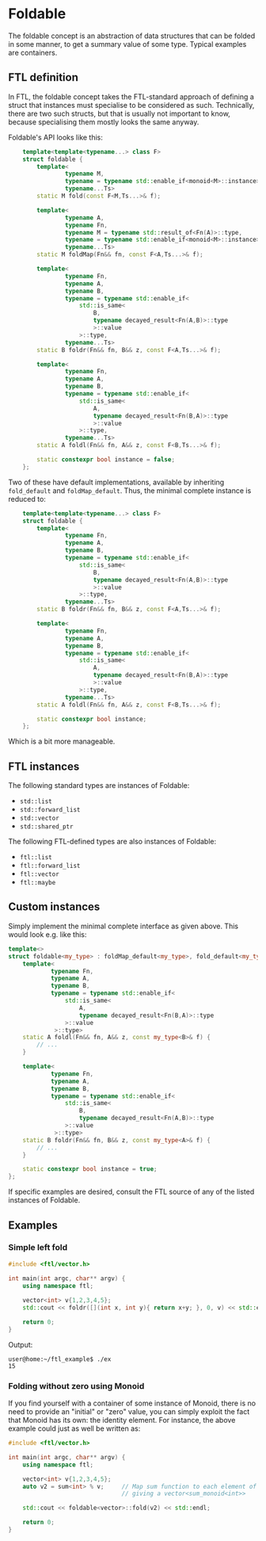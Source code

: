 Foldable
========
The foldable concept is an abstraction of data structures that can be folded in some manner, to get a summary value of some type. Typical examples are containers.

FTL definition
--------------
In FTL, the foldable concept takes the FTL-standard approach of defining a struct that instances must specialise to be considered as such. Technically, there are two such structs, but that is usually not important to know, because specialising them mostly looks the same anyway.

Foldable's API looks like this:
```cpp
	template<template<typename...> class F>
	struct foldable {
		template<
				typename M,
				typename = typename std::enable_if<monoid<M>::instance>::type,
				typename...Ts>
		static M fold(const F<M,Ts...>& f);

		template<
				typename A,
				typename Fn,
				typename M = typename std::result_of<Fn(A)>::type,
				typename = typename std::enable_if<monoid<M>::instance>::type,
				typename...Ts>
		static M foldMap(Fn&& fn, const F<A,Ts...>& f);

		template<
				typename Fn,
				typename A,
				typename B,
				typename = typename std::enable_if<
					std::is_same<
						B,
						typename decayed_result<Fn(A,B)>::type
						>::value
					>::type,
				typename...Ts>
		static B foldr(Fn&& fn, B&& z, const F<A,Ts...>& f);

		template<
				typename Fn,
				typename A,
				typename B,
				typename = typename std::enable_if<
					std::is_same<
						A,
						typename decayed_result<Fn(B,A)>::type
						>::value
					>::type,
				typename...Ts>
		static A foldl(Fn&& fn, A&& z, const F<B,Ts...>& f);

		static constexpr bool instance = false;
	};
```
Two of these have default implementations, available by inheriting `fold_default` and `foldMap_default`. Thus, the minimal complete instance is reduced to:
```cpp
	template<template<typename...> class F>
	struct foldable {
		template<
				typename Fn,
				typename A,
				typename B,
				typename = typename std::enable_if<
					std::is_same<
						B,
						typename decayed_result<Fn(A,B)>::type
						>::value
					>::type,
				typename...Ts>
		static B foldr(Fn&& fn, B&& z, const F<A,Ts...>& f);

		template<
				typename Fn,
				typename A,
				typename B,
				typename = typename std::enable_if<
					std::is_same<
						A,
						typename decayed_result<Fn(B,A)>::type
						>::value
					>::type,
				typename...Ts>
		static A foldl(Fn&& fn, A&& z, const F<B,Ts...>& f);

		static constexpr bool instance;
	};
```
Which is a bit more manageable.

FTL instances
-------------
The following standard types are instances of Foldable:
* `std::list`
* `std::forward_list`
* `std::vector`
* `std::shared_ptr`

The following FTL-defined types are also instances of Foldable:
* `ftl::list`
* `ftl::forward_list`
* `ftl::vector`
* `ftl::maybe`

Custom instances
----------------
Simply implement the minimal complete interface as given above. This would look e.g. like this:
```cpp
template<>
struct foldable<my_type> : foldMap_default<my_type>, fold_default<my_type> {
    template<
            typename Fn,
            typename A,
            typename B,
            typename = typename std::enable_if<
                std::is_same<
                    A,
                    typename decayed_result<Fn(B,A)>::type
                >::value
             >::type>
    static A foldl(Fn&& fn, A&& z, const my_type<B>& f) {
        // ...
    }

    template<
            typename Fn,
            typename A,
            typename B,
            typename = typename std::enable_if<
                std::is_same<
                    B,
                    typename decayed_result<Fn(A,B)>::type
                >::value
             >::type>
    static B foldr(Fn&& fn, B&& z, const my_type<A>& f) {
        // ...
    }

    static constexpr bool instance = true;
};
```
If specific examples are desired, consult the FTL source of any of the listed instances of Foldable.

Examples
--------
### Simple left fold
```cpp
#include <ftl/vector.h>

int main(int argc, char** argv) {
    using namespace ftl;
    
    vector<int> v{1,2,3,4,5};
    std::cout << foldr([](int x, int y){ return x+y; }, 0, v) << std::endl;

    return 0;
}

```
Output:
```
user@home:~/ftl_example$ ./ex
15
```
### Folding without zero using Monoid
If you find yourself with a container of some instance of Monoid, there is no need to provide an "initial" or "zero" value, you can simply exploit the fact that Monoid has its own: the identity element. For instance, the above example could just as well be written as:
```cpp
#include <ftl/vector.h>

int main(int argc, char** argv) {
    using namespace ftl;

    vector<int> v{1,2,3,4,5};
    auto v2 = sum<int> % v;		// Map sum function to each element of v,
                                // giving a vector<sum_monoid<int>>

    std::cout << foldable<vector>::fold(v2) << std::endl;

    return 0;
}
```

